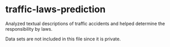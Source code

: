 # traffic-laws-prediction
Analyzed textual descriptions of traffic accidents and helped determine the responsibility by laws.

Data sets are not included in this file since it is private.
